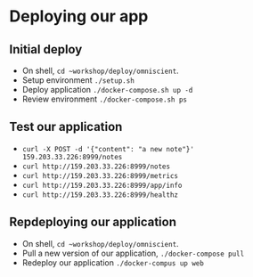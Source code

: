 # Deploying our app

## Initial deploy

* On shell, `cd ~workshop/deploy/omniscient`.
* Setup environment `./setup.sh`
* Deploy application `./docker-compose.sh up -d`
* Review environment `./docker-compose.sh ps`

## Test our application

* `curl -X POST -d '{"content": "a new note"}'  159.203.33.226:8999/notes`
* `curl http://159.203.33.226:8999/notes`
* `curl http://159.203.33.226:8999/metrics`
* `curl http://159.203.33.226:8999/app/info`
* `curl http://159.203.33.226:8999/healthz`

## Repdeploying our application

* On shell, `cd ~workshop/deploy/omniscient`.
* Pull a new version of our application, `./docker-compose pull`
* Redeploy our application `./docker-compus up web`
